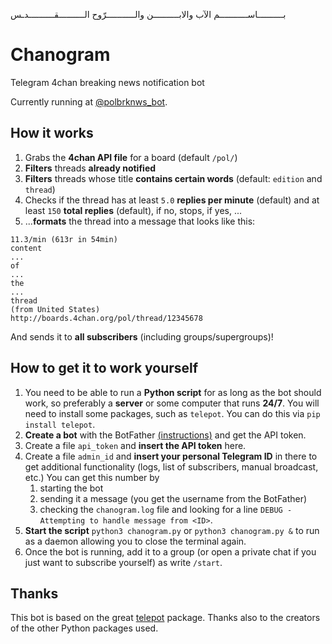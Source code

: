  بــــــــــاســـــــــــم الآب والابــــــــــن والـــــــــــرّوح الــــــــــقــــــــــدـس

# Chanogram
Telegram 4chan breaking news notification bot

Currently running at [@polbrknws_bot](https://telegram.me/polbrknws_bot).

## How it works
1. Grabs the **4chan API file** for a board (default `/pol/`)
2. **Filters** threads **already notified**
3. **Filters** threads whose title **contains certain words** (default: `edition` and `thread`)
4. Checks if the thread has at least `5.0` **replies per minute** (default) and at least `150` **total replies** (default), if no, stops, if yes, ...
5. ...**formats** the thread into a message that looks like this:
```
11.3/min (613r in 54min)
content
...
of
...
the
...
thread
(from United States)
http://boards.4chan.org/pol/thread/12345678
```
And sends it to **all subscribers** (including groups/supergroups)!

## How to get it to work yourself
1. You need to be able to run a **Python script** for as long as the bot should work, so preferably a **server** or some computer that runs **24/7**. You will need to install some packages, such as `telepot`. You can do this via `pip install telepot`.
2. **Create a bot** with the BotFather [(instructions)](https://core.telegram.org/bots#3-how-do-i-create-a-bot) and get the API token.
3. Create a file `api_token` and **insert the API token** here.
4. Create a file `admin_id` and **insert your personal Telegram ID** in there to get additional functionality (logs, list of subscribers, manual broadcast, etc.) You can get this number by
   1. starting the bot
   2. sending it a message (you get the username from the BotFather)
   3. checking the `chanogram.log` file and looking for a line `DEBUG - Attempting to handle message from <ID>`.
5. **Start the script** `python3 chanogram.py` or `python3 chanogram.py &` to run as a daemon allowing you to close the terminal again.
6. Once the bot is running, add it to a group (or open a private chat if you just want to subscribe yourself) as write `/start`.

## Thanks
This bot is based on the great [telepot](https://github.com/nickoala/telepot) package.
Thanks also to the creators of the other Python packages used.